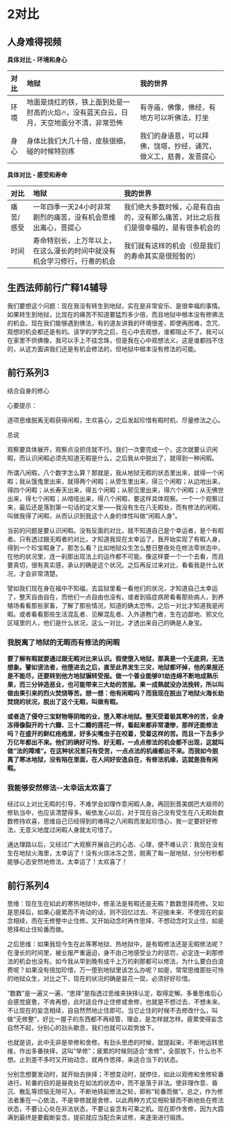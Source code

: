 # 2对比

## **人身难得视频**

**具体对比 - 环境和身心**

| 对比 | 地狱 | 我的世界 |
| :--- | :--- | :--- |
| 环境 | 地面是烧红的铁，铁上面到处是一肘高的火焰🔥，没有蓝天白云，日月，天空地面分不清，非常恐怖 | 有寺庙，佛像，佛经，有地方可以听佛法，打坐 |
| 身心 | 身体比我们大几十倍，皮肤很细，碰的时候特别疼 | 我们的身语意，可以拜佛，饶塔，抄经，诵咒，做义工，慈善，发菩提心 |

**具体对比 - 感受和寿命**

| 对比 | 地狱 | 我的世界 |
| :--- | :--- | :--- |
| 痛苦/感受 | 一年四季一天24小时非常剧烈的痛苦，没有机会思维出离心，菩提心 | 我们绝大多数时候，心是有自由的，没有那么痛苦，对比之后我们是很幸福的，是有很多机会的 |
| 时间 | 寿命特别长，上万年以上，在这么漫长的时间中就没有机会学习修行，行善的机会 | 我们就有这样的机会（但是我们的寿命其实是很短暂的） |

## 生西法师前行广释14辅导

我们要想这个问题：现在我没有转生到地狱，实在是非常安乐、是很幸福的事情。如果转生到地狱，比现在的痛苦不知道要猛烈多少倍，而且地狱中根本没有修佛法的机会。现在我们能够遇到佛法，有的道友讲我的环境很差，即使再困难，念咒、观想的机会都还是有的。该学的学完之后，在心中去观想，谁都阻止不了。我可以在家里不供佛像，我可以手上不挂念珠，但是我在心中观想法义，这是谁都挡不住的，从这方面讲我们还是有机会修法的，但地狱中根本没有修法的可能。

## 前行系列3

结合自身的修心

心要提示：

逐项思维脱离无暇获得闲暇，生欢喜心，之后发起珍惜有暇时机、尽量修法之心。

总说

观察要具体展开，观察点没抓住就不行。我们一次要完成一个，这次就要认识闲暇，而认识闲暇必须先知道无暇是什么，之后我从中脱出了，就得到一种闲暇。

所谓八闲暇，八个数字怎么算？那就是，我从地狱无暇的状态里出来，就得一个闲暇；我从饿鬼里出来，就得两个闲暇；从旁生里出来，得三个闲暇；从边地出来，得四个闲暇；从长寿天出来，得五个闲暇；从邪见里出来，得六个闲暇；从无佛世出来，得七个闲暇；从喑哑出来，得八个闲暇，要这样具体观察。一个一个观察过来，最后还是落到第一句话的定义里——我没有生在八无暇处，而有修法的闲暇，叫做我得了闲暇，从而认识到我这个人身的体性叫做“闲暇人身”。

当前的问题是要认识闲暇。没有反面的对比，就不知道自己是个幸运者，是个有暇者。只有透过跟无暇者的对比，才知道我现在太幸运了，我开始实现了有暇人身，得到一个珍宝暇身了。那怎么看？比如地狱众生怎么整日整夜处在修法零状态中，在他的状况里，连一刹那出现法上的运作都不可能。像这样要一个一个去看，而且要真切，很有真实感，承认的确是这个状况。之后再反过来对比，看看我是什么状况，才会非常清楚。

譬如我们现在身在福中不知福，去监狱里看一看他们的状况，才知道自己太幸运了，整天自由自在，而他们一点自由也没有。或者到癌症病房看看那些病人，到养殖场看看那些家畜，了解了那些情况，知道的确太恐怖，之后一对比才知道我是闲暇。或者看看那些生活混乱者、见解混乱者、入外道教门者，生在边鄙地、邪文化区域里的人，他们是什么状况，这么一对比，才透出来自己的确是人身宝。

### **我脱离了地狱的无暇而有修法的闲暇**

**要了解有暇就要通过跟无暇对比来认识。假使堕入地狱，那真是一个无底洞，无法想象。譬如谤法者，他堕进去之后，直至此界发生三灾，地狱都坏掉，他的果报还是不能尽，还要转到他方地狱辗转受报。做一个善业能够91劫连绵不断地成熟乐果，而三分钟造恶业，也可能带来三大劫的苦报。果一成熟就没办法挽转，所以叫做由果引来的烈火焚烧等苦。想一想：他有闲暇吗？而我现在脱出了地狱火海长劫焚烧的状况，脱出了这个无暇，叫做有暇。**

**或者造了侵夺三宝财物等阴暗的业，堕入寒冰地狱。整天受着极其寒冷的苦，全身冻得像裂开的十六瓣、三十二瓣的莲花一样，看起来都非常凄惨，那样还能修法吗？在盛开的鲜红疮疱里，好多尖嘴虫子在咬着，受着这样的苦。而且一下去多少万亿年都出不来。他们的确好可怜、好无暇，一点点修法的机会都不出现，这就叫做“法的障难”。在这种状况里只有受苦，一点点法的机缘都出不来。而我如今脱离了寒冰地狱，没有陷在里面，在人间好安逸自在，有修法机缘，这就是我有闲暇。**

### 我能够安然修法--太幸运太欢喜了

经过以上对比无暇的引导，不难学会如理作意闲暇人身。再回到晋美朗巴大祖师的修轨当中，也应该清楚得多。皈依发心以后，对于现在自己没有受生在八无暇处数数修持欢喜，思维自己已经得到的难得之八闲暇而发起珍惜心，我一定要好好修法，无意义地度过闲暇人身就太可惜了。

通达理路以后，又经过广大观察开展自己的心态、心理，便不难认识：我现在没有生在地狱火海里，太幸运了！没有火烧冰冻之苦，脱离了每一层地狱，分分秒秒都能够心态安然地修法，太幸运了！太欢喜了！

## 前行系列4

思维：现在生在如此的寒热地狱中，修圣法是有暇还是无暇？数数思择而修。又如是思择后，如果心疲累而不肯动的话，则不回忆过去、不迎接未来、不使现在的妄念相续，而在无修整中止住修。又开始动念时再作思择，不想动念时又止住，如是思择和止住轮番而做。

之后思维：如果我现今生在此等寒地狱、热地狱中，是有暇修法还是无暇修法呢？在漫长的时间里，被业报严重逼迫，身不由己地感受业力的惩罚，必定连一刹那修法的机会也没有。如今我从早到晚有成千上万的刹那都可以修法，为什么要白白浪费呢？如果没有倍加珍惜，万一堕到地狱里该怎么办呢？如是，常常思维那些可怜的地狱众生，对比之下，现在的状况的确是昙花一现，必须好好珍惜。

“数数”是一遍又一遍，“思择”是指透过思维来抉择认定，取得定解。多番思维后心会感觉疲惫，不肯再想，此时适合作止住修或舍修，也就是不想过去、不想未来、不让现在的妄念相续，自自然然地止住即可。当它止住的时候不去修改什么，叫做“无修整”，好比一屋子的东西都不再经管、理会，是怎样就怎样。疲累使得妄念自然不起，分别心的劲头歇息，我们也就可以趁势放下。

也就是说，此中无非是举修和舍修。有劲头思虑的时候，就提起来，不断地运转思维，作出多番抉择，这叫“举修”；疲累的时候则适合“舍修”，全部放下，什么也不想。止到差不多时又开始动念，就再作思择，来适合当下的状态。

分别念想要发动时，就开始去抉择；不想变动时，就停住，如此以观修和舍修轮番进行。轮番的目的是昼夜处在如法的状态中，而不是落于非法。使非理作意、昏沉、散乱等烦恼无隙可入，不断地转起修法之轮，即称“轮番而做”。总之，作为修法者重在一心依法，不是举修就是舍修，以此两种方式交相轮替而不断地处在修法状态，不要让心处在非法状态，不要让妄念有可乘之机。现在即作舍修，因为大圆满到最终是要截断妄念，提前就应当配合来试修，来逐渐进行锻炼。
